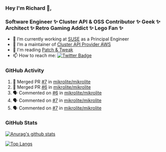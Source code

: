 ### Hey I'm Richard 👋, 

<h3 align="left">Software Engineer ✨ Cluster API & OSS Contributor ✨ Geek ✨ Architect ✨ Retro Gaming Addict ✨ Lego Fan ✨</h3>

- 🔭 I’m currently working at [SUSE](https://www.suse.com/) as a Principal Engineer
- 👯 I’m a maintainer of [Cluster API Provider AWS](https://github.com/kubernetes-sigs/cluster-api-provider-aws)
- 💬 I'm reading [Patch & Tweak](https://bjooks.com/products/patch-tweak-exploring-modular-synthesis)
- 📫 How to reach me: [![Twitter Badge](https://img.shields.io/badge/-@fruit_case-00acee?style=flat&logo=Twitter&logoColor=white)](https://twitter.com/intent/follow?screen_name=fruit_case "Follow on Twitter")

### GitHub Activity 

<!--START_SECTION:activity-->
1. 🎉 Merged PR [#7](https://github.com/mikrolite/mikrolite/pull/7) in [mikrolite/mikrolite](https://github.com/mikrolite/mikrolite)
2. 🎉 Merged PR [#6](https://github.com/mikrolite/mikrolite/pull/6) in [mikrolite/mikrolite](https://github.com/mikrolite/mikrolite)
3. 🗣 Commented on [#6](https://github.com/mikrolite/mikrolite/pull/6#issuecomment-1794553864) in [mikrolite/mikrolite](https://github.com/mikrolite/mikrolite)
4. 🗣 Commented on [#7](https://github.com/mikrolite/mikrolite/pull/7#issuecomment-1794553863) in [mikrolite/mikrolite](https://github.com/mikrolite/mikrolite)
5. 🗣 Commented on [#7](https://github.com/mikrolite/mikrolite/pull/7#issuecomment-1794553494) in [mikrolite/mikrolite](https://github.com/mikrolite/mikrolite)
<!--END_SECTION:activity-->

### GitHub Stats

[![Anurag's github stats](https://github-readme-stats.vercel.app/api?username=richardcase&count_private=true&show_icons=true)](https://github.com/anuraghazra/github-readme-stats)

[![Top Langs](https://github-readme-stats.vercel.app/api/top-langs/?username=richardcase&hide=html&layout=compact)](https://github.com/anuraghazra/github-readme-stats)
